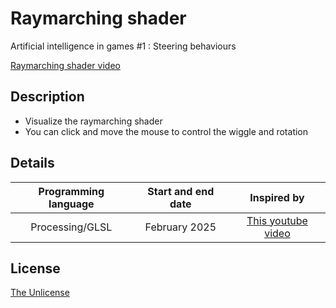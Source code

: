 # Raymarching shader

Artificial intelligence in games #1 : Steering behaviours

[Raymarching shader video]()

## Description
- Visualize the raymarching shader
- You can click and move the mouse to control the wiggle and rotation

## Details
| Programming language | Start and end date | Inspired by |
| :---: | :---: | :---: |
| Processing/GLSL | February 2025 | [This youtube video](https://youtu.be/khblXafu7iA?si=dqkO_W5L0K3MpsPf) |


## License

[The Unlicense](LICENSE)

